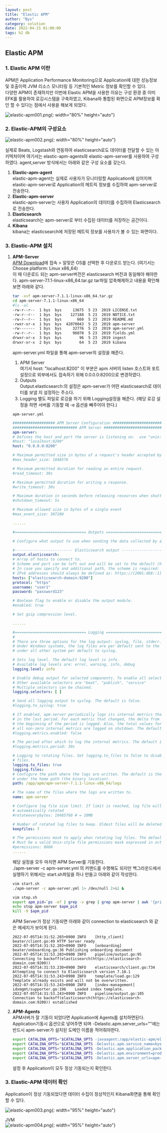 ```yaml
---
layout: post
title: "Elastic APM"
author: "Bys"
category: solution
date: 2022-04-21 01:00:00
tags: h2 db
---
```


## Elastic APM

### 1. Elastic APM 이란  
APM은 Application Performance Monitoring으로 Application에 대한 성능정보 및 호출이력 JVM 리소스 모니터링 등 기본적인 Metric 정보를 확인할 수 있다.  
다양한 APM이 존재하지만 이번에 Elastic APM을 사용한 이유는 구성 환경 중 이미 EFK를 활용하여 로깅시스템을 구축하였고, Kibana와 통합된 화면으로 APM정보를 확인 할 수 있다는 점에서 사용을 해보게 되었다. 

![elastic-apm001.png](/assets/it/solution/elastic-apm/elastic-apm001.png){: width="80%" height="auto"}  

### 2. Elastic-APM의 구성요소  

![elastic-apm002.png](/assets/it/solution/elastic-apm/elastic-apm002.png){: width="80%" height="auto"}  

실제로 Beats, Logstash와 연동하여 elasticsearch로도 데이터를 전달할 수 있는 아키텍처이며 여기서는 elastic-apm-agents와 elastic-apm-server를 사용하여 구성하였다. 
agent,server 방식에서는 아래와 같은 구성 요소를 갖는다. 

1. **Elastic-apm-agent**  
   elastic-apm-agent는 실제로 사용자가 모니터링할 Application에 심어지며 elastic-apm-server로 Application의 메트릭 정보를 수집하여 apm-server로 전송한다.  
2. **Elastic-apm-server**  
   elastic-apm-server는 사용자 Application의 데이터를 수집하여 Elasticsearch로 전송한다.  
3. **Elasticsearch**  
   elasticsearch는 apm-server로 부터 수집된 데이터를 저장하는 공간이다.  
4. **Kibana**  
   kibana는 elasticsearch에 저장된 메트릭 정보를 사용자가 볼 수 있는 화면이다.  

### 3. Elastic-APM 설치  

1. **APM-Server**  
   [APM Download](https://www.elastic.co/kr/downloads/apm)에 접속 > 알맞은 OS를 선택한 후 다운로드 받는다. (여기서는 Choose platform: Linux x86_64)  
   이 때 다운로드 되는 apm-server버전은 elasticsearch 버전과 동일해야 해야한다. apm-server-7.1.1-linux-x86_64.tar.gz
   tar파일 압축해제하고 내용을 확인해보면 아래와 같다.  
   ```bash
   tar -xvf apm-server-7.1.1-linux-x86_64.tar.gz
   cd apm-server-7.1.1-linux-x86_64
   #ls -al
   -rw-r--r--  1 bys  bys     13675  5 23  2019 LICENSE.txt
   -rw-r--r--  1 bys  bys    127188  5 23  2019 NOTICE.txt
   -rw-r--r--  1 bys  bys       660  5 23  2019 README.md
   -rwxr-xr-x  1 bys  bys  42070043  5 23  2019 apm-server
   -rw-------  1 bys  bys     32776  5 23  2019 apm-server.yml
   -rw-r--r--  1 bys  bys     96070  5 23  2019 fields.yml
   drwxr-xr-x  3 bys  bys        96  5 23  2019 ingest
   drwxr-xr-x  2 bys  bys        64  5 23  2019 kibana
   ```

   apm-server.yml 파일을 통해 apm-server의 설정을 해준다.  
   1) APM Server  
   여기서 host: "localhost:8200" 이 부분은 apm 서버의 listen 호스트와 포트 설정으로 외부에서도 접속하기 위해 0.0.0.0:8200으로 변경하였다.  
   2) Outputs  
   Output.elasticsearch:의 설정은 apm-server가 어떤 elasticsearch로 데이터를 보낼 지 설정하는 주소다.  
   3) Logging
   별도 파일로 로깅을 하기 위해 Logging설정을 해준다. (해당 로깅 설정을 하면 서버를 기동할 때 -e 옵션을 빼주어야 한다.)  

   `apm-server.yml`
   ```yaml
   ################### APM Server Configuration #########################
   ############################# APM Server ######################################
   apm-server:
   # Defines the host and port the server is listening on.  use "unix:/path/to.sock" to listen on a unix domain socket.
   #host: "localhost:8200"
   host: "0.0.0.0:8200"

   # Maximum permitted size in bytes of a request's header accepted by the server to be processed.
   #max_header_size: 1048576

   # Maximum permitted duration for reading an entire request.
   #read_timeout: 30s

   # Maximum permitted duration for writing a response.
   #write_timeout: 30s

   # Maximum duration in seconds before releasing resources when shutting down the server.
   #shutdown_timeout: 5s

   # Maximum allowed size in bytes of a single event
   #max_event_size: 307200
   
   ......

   #================================ Outputs =====================================

   # Configure what output to use when sending the data collected by apm-server.

   #-------------------------- Elasticsearch output ------------------------------
   output.elasticsearch:
   # Array of hosts to connect to.
   # Scheme and port can be left out and will be set to the default (http and 9200)
   # In case you specify and additional path, the scheme is required: http://localhost:9200/path
   # IPv6 addresses should always be defined as: https://[2001:db8::1]:9200
   hosts: ["elasticsearch-domain:9200"]
   protocol: "https"
   username: "user1"
   password: "password123"

   # Boolean flag to enable or disable the output module.
   #enabled: true

   # Set gzip compression level.

   ......

   #================================ Logging ======================================
   #
   # There are three options for the log output: syslog, file, stderr.
   # Under Windows systems, the log files are per default sent to the file output,
   # under all other system per default to syslog.

   # Sets log level. The default log level is info.
   # Available log levels are: error, warning, info, debug
   logging.level: info

   # Enable debug output for selected components. To enable all selectors use ["*"]
   # Other available selectors are "beat", "publish", "service"
   # Multiple selectors can be chained.
   logging.selectors: [ ]

   # Send all logging output to syslog. The default is false.
   #logging.to_syslog: true

   # If enabled, apm-server periodically logs its internal metrics that have changed
   # in the last period. For each metric that changed, the delta from the value at
   # the beginning of the period is logged. Also, the total values for
   # all non-zero internal metrics are logged on shutdown. The default is true.
   #logging.metrics.enabled: false

   # The period after which to log the internal metrics. The default is 30s.
   #logging.metrics.period: 30s

   # Logging to rotating files. Set logging.to_files to false to disable logging to
   # files.
   logging.to_files: true
   logging.files:
   # Configure the path where the logs are written. The default is the logs directory
   # under the home path (the binary location).
   path: /app/apm/apm-server-7.1.1-linux-x86_64/logs

   # The name of the files where the logs are written to.
   name: apm-server

   # Configure log file size limit. If limit is reached, log file will be
   # automatically rotated
   #rotateeverybytes: 10485760 # = 10MB

   # Number of rotated log files to keep. Oldest files will be deleted first.
   keepfiles: 7

   # The permissions mask to apply when rotating log files. The default value is 0600.
   # Must be a valid Unix-style file permissions mask expressed in octal notation.
   #permissions: 0600
   ......
   ```
   
   해당 설정을 모두 마치면 APM Server를 기동한다.  
   ./apm-server -c apm-server.yml 의 커맨드를 수행해도 되지만 백그라운드에서 실행하기 위해서는 start.sh파일을 하나 만들고 아래와 같이 작성한다.  
   ```bash
   vim start.sh
   ./apm-server -c apm-server.yml 1> /dev/null 2>&1 &

   vim stop.sh
   export apm_pid=`ps -ef | grep -v grep | grep apm-server | awk '{print $2}'`
   echo stop apm-server $apm_pid
   kill -9 $apm_pid
   ```

   APM Server가 정상 기동되면 아래와 같이 connection to elasticsearch 와 같은 메세지가 보이게 된다.  
   ```log
   2022-07-05T14:31:52.203+0900	INFO	[http_client]	beater/client.go:49	HTTP Server ready
   2022-07-05T14:31:52.203+0900	INFO	[onboarding]	beater/onboarding.go:36	Publishing onboarding document
   2022-07-05T14:31:53.203+0900	INFO	pipeline/output.go:95	Connecting to backoff(elasticsearch(https://elasticsearch-domain.com:9200))
   2022-07-05T14:31:53.230+0900	INFO	elasticsearch/client.go:734	Attempting to connect to Elasticsearch version 7.10.1
   2022-07-05T14:31:53.243+0900	INFO	template/load.go:129	Template already exists and will not be overwritten.
   2022-07-05T14:31:53.243+0900	INFO	[index-management]	idxmgmt/supporter.go:196	Loaded index template.
   2022-07-05T14:31:53.243+0900	INFO	pipeline/output.go:105	Connection to backoff(elasticsearch(https://elasticsearch-domain.com:9200)) established
   ```

2. **APM-Agents**  
   APM서버가 잘 기동이 되었다면 Application에 Agents를 설치하면된다.  
   Application기동시 옵션으로 넣어주면 되며 -Delastic.apm.server_urls=""에는 반드시 apm-server가 설치된 도메인 이름을 적어줘야한다.  
   ```bash
   export CATALINA_OPTS="$CATALINA_OPTS -javaagent:/app/elastic-apm/elastic-apm-agent-1.32.0.jar"
   export CATALINA_OPTS="$CATALINA_OPTS -Delastic.apm.service_name=bys-service"
   export CATALINA_OPTS="$CATALINA_OPTS -Delastic.apm.application_packages=com.bys"
   export CATALINA_OPTS="$CATALINA_OPTS -Delastic.apm.environment=prod"
   export CATALINA_OPTS="$CATALINA_OPTS -Delastic.apm.server_urls=apm-server.test.com:8200"
   ```
   설정 후 Application이 모두 정상 기동되는지 확인한다.  

### 3. Elastic-APM 데이터 확인  
   Application이 정상 기동되었다면 데이터 수집이 정상적인지 Kibana화면을 통해 확인할 수 있다.  

   ![elastic-apm003.png](/assets/it/solution/elastic-apm/elastic-apm003.png){: width="95%" height="auto"}  

   JVM  
   ![elastic-apm004.png](/assets/it/solution/elastic-apm/elastic-apm004.png){: width="95%" height="auto"}  
